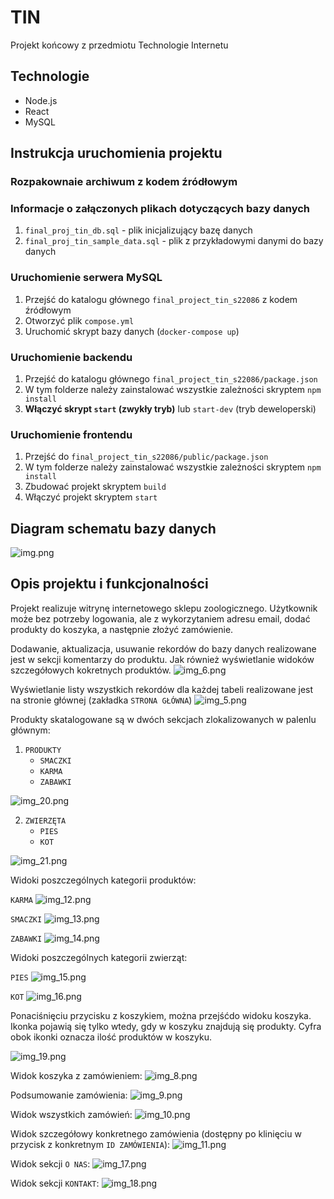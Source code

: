 # TIN
Projekt końcowy z przedmiotu Technologie Internetu

## Technologie
* Node.js
* React
* MySQL

## Instrukcja uruchomienia projektu

### Rozpakownaie archiwum z kodem źródłowym

### Informacje o załączonych plikach dotyczących bazy danych
1. `final_proj_tin_db.sql` - plik inicjalizujący bazę danych 
2. `final_proj_tin_sample_data.sql` - plik z przykładowymi danymi do bazy danych

### Uruchomienie serwera MySQL
1. Przejść do katalogu głównego `final_project_tin_s22086` z kodem źródłowym
2. Otworzyć plik `compose.yml`
3. Uruchomić skrypt bazy danych (`docker-compose up`)

### Uruchomienie backendu
1. Przejść do katalogu głównego `final_project_tin_s22086/package.json`
2. W tym folderze należy zainstalować wszystkie zależności skryptem `npm install`
3. **Włączyć skrypt `start` (zwykły tryb)** lub `start-dev` (tryb deweloperski)

### Uruchomienie frontendu
1. Przejść do `final_project_tin_s22086/public/package.json`
2. W tym folderze należy zainstalować wszystkie zależności skryptem `npm install`
3. Zbudować projekt skryptem `build`
4. Włączyć projekt skryptem `start`

## Diagram schematu bazy danych
![img.png](img.png)

## Opis projektu i funkcjonalności
Projekt realizuje witrynę internetowego sklepu zoologicznego.
Użytkownik może bez potrzeby logowania, ale z wykorzytaniem adresu email, dodać produkty do koszyka, a następnie złożyć zamówienie.

Dodawanie, aktualizacja, usuwanie rekordów do bazy danych realizowane jest w sekcji komentarzy do produktu. Jak również wyświetlanie widoków szczegółowych kokretnych produktów.
![img_6.png](img_6.png)

Wyświetlanie listy wszystkich rekordów dla każdej tabeli realizowane jest na stronie głównej (zakładka `STRONA GŁÓWNA`)
![img_5.png](img_5.png)

Produkty skatalogowane są w dwóch sekcjach zlokalizowanych w palenlu głównym:

1. `PRODUKTY` 
   * `SMACZKI` 
   * `KARMA`
   * `ZABAWKI`

![img_20.png](img_20.png)

2. `ZWIERZĘTA` 
   * `PIES`
   * `KOT`
   
  ![img_21.png](img_21.png)
   
   
Widoki poszczególnych kategorii produktów:

`KARMA`
![img_12.png](img_12.png)

`SMACZKI`
![img_13.png](img_13.png)

`ZABAWKI`
![img_14.png](img_14.png)

Widoki poszczególnych kategorii zwierząt:

`PIES`
![img_15.png](img_15.png)

`KOT`
![img_16.png](img_16.png)

Ponaciśnięciu przycisku z koszykiem, można przejśćdo widoku koszyka. Ikonka pojawią się tylko wtedy, gdy w koszyku znajdują się produkty. Cyfra obok ikonki oznacza ilość produktów w koszyku.

![img_19.png](img_19.png)

Widok koszyka z zamówieniem:
![img_8.png](img_8.png)

Podsumowanie zamówienia:
![img_9.png](img_9.png)

Widok wszystkich zamówień:
![img_10.png](img_10.png)

Widok szczegółowy konkretnego zamówienia (dostępny po klinięciu w przycisk z konkretnym `ID ZAMÓWIENIA`):
![img_11.png](img_11.png)

Widok sekcji `O NAS`:
![img_17.png](img_17.png)

Widok sekcji `KONTAKT`:
![img_18.png](img_18.png)








